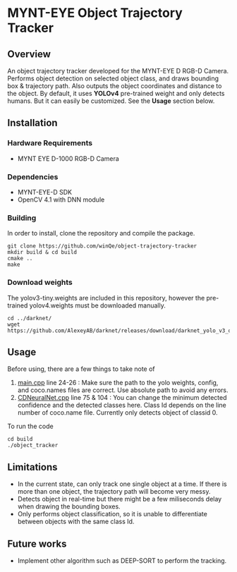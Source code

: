 # MYNT-EYE Object Trajectory Tracker

## Overview

An object trajectory tracker developed for the MYNT-EYE D RGB-D Camera. Performs object detection on selected object class, and draws bounding box & trajectory path. Also outputs the object coordinates and distance to the object. By default, it uses **YOLOv4** pre-trained weight and only detects humans. But it can easily be customized. See the **Usage** section below.

## Installation

### Hardware Requirements

* MYNT EYE D-1000 RGB-D Camera

### Dependencies

* MYNT-EYE-D SDK
* OpenCV 4.1 with DNN module

### Building
In order to install, clone the repository and compile the package.

    git clone https://github.com/winQe/object-trajectory-tracker
    mkdir build & cd build
    cmake ..
    make

### Download weights
The yolov3-tiny.weights are included in this repository, however the pre-trained yolov4.weights must be downloaded manually.
    
    cd ../darknet/
    wget https://github.com/AlexeyAB/darknet/releases/download/darknet_yolo_v3_optimal/yolov4.weights


## Usage
Before using, there are a few things to take note of 
1. [main.cpp](main.cpp) line 24-26 : Make sure the path to the yolo weights, config, and coco.names files are correct. Use absolute path to avoid any errors.
2. [CDNeuralNet.cpp](CDNeuralNet.cpp) line 75 & 104 : You can change the minimum detected confidence and the detected classes here. Class Id depends on the line number of coco.name file. Currently only detects object of classid 0.

To run the code
    
    cd build
    ./object_tracker

## Limitations
* In the current state, can only track one single object at a time. If there is more than one object, the trajectory path will become very messy.
* Detects object in real-time but there might be a few miliseconds delay when drawing the bounding boxes.
* Only performs object classification, so it is unable to differentiate between objects with the same class Id.

## Future works
* Implement other algorithm such as DEEP-SORT to perform the tracking.